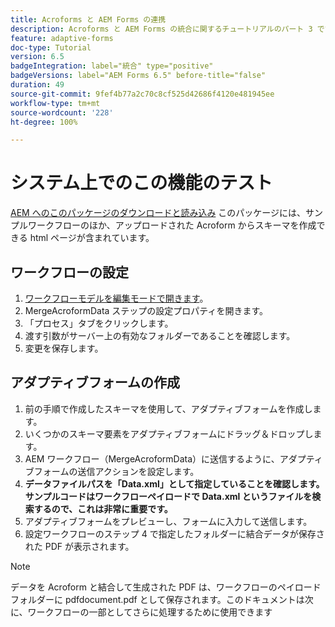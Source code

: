 ```yaml
---
title: Acroforms と AEM Forms の連携
description: Acroforms と AEM Forms の統合に関するチュートリアルのパート 3 です。お使いのシステムでワークフローとアダプティブフォームをテストします。
feature: adaptive-forms
doc-type: Tutorial
version: 6.5
badgeIntegration: label="統合" type="positive"
badgeVersions: label="AEM Forms 6.5" before-title="false"
duration: 49
source-git-commit: 9fef4b77a2c70c8cf525d42686f4120e481945ee
workflow-type: tm+mt
source-wordcount: '228'
ht-degree: 100%

---
```



# システム上でのこの機能のテスト

[AEM へのこのパッケージのダウンロードと読み込み](assets/acro-form-aem-form.zip)
このパッケージには、サンプルワークフローのほか、アップロードされた Acroform からスキーマを作成できる html ページが含まれています。

## ワークフローの設定

1. [ワークフローモデルを編集モードで開きます](http://localhost:4502/editor.html/conf/global/settings/workflow/models/MergeAcroformData.html)。
2. MergeAcroformData ステップの設定プロパティを開きます。
3. 「プロセス」タブをクリックします。
4. 渡す引数がサーバー上の有効なフォルダーであることを確認します。
5. 変更を保存します。

## アダプティブフォームの作成

1. 前の手順で作成したスキーマを使用して、アダプティブフォームを作成します。
2. いくつかのスキーマ要素をアダプティブフォームにドラッグ＆ドロップします。
3. AEM ワークフロー（MergeAcroformData）に送信するように、アダプティブフォームの送信アクションを設定します。
4. **データファイルパスを「Data.xml」として指定していることを確認します。サンプルコードはワークフローペイロードで Data.xml というファイルを検索するので、これは非常に重要です。**
5. アダプティブフォームをプレビューし、フォームに入力して送信します。
6. 設定ワークフローのステップ 4 で指定したフォルダーに結合データが保存された PDF が表示されます。

>[!NOTE]
>
>データを Acroform と結合して生成された PDF は、ワークフローのペイロードフォルダーに pdfdocument.pdf として保存されます。このドキュメントは次に、ワークフローの一部としてさらに処理するために使用できます
